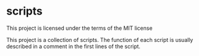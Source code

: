 # scripts

This project is licensed under the terms of the MIT license

This project is a collection of scripts. The function of each script is usually described in a comment in the first lines of the script.
